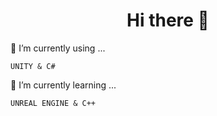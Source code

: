 # <center> Hi there 👋 </center>
  
🔭 I’m currently using ...
```
UNITY & C#
```

🌱 I’m currently learning ...
```
UNREAL ENGINE & C++
```


<!--
**JUNSUNG06/JUNSUNG06** is a ✨ _special_ ✨ repository because its `README.md` (this file) appears on your GitHub profile.

Here are some ideas to get you started:

- 
- 
- 👯 I’m looking to collaborate on ...
- 🤔 I’m looking for help with ...
- 💬 Ask me about ...
- 📫 How to reach me: ...
- 😄 Pronouns: ...
- ⚡ Fun fact: ...
-->
